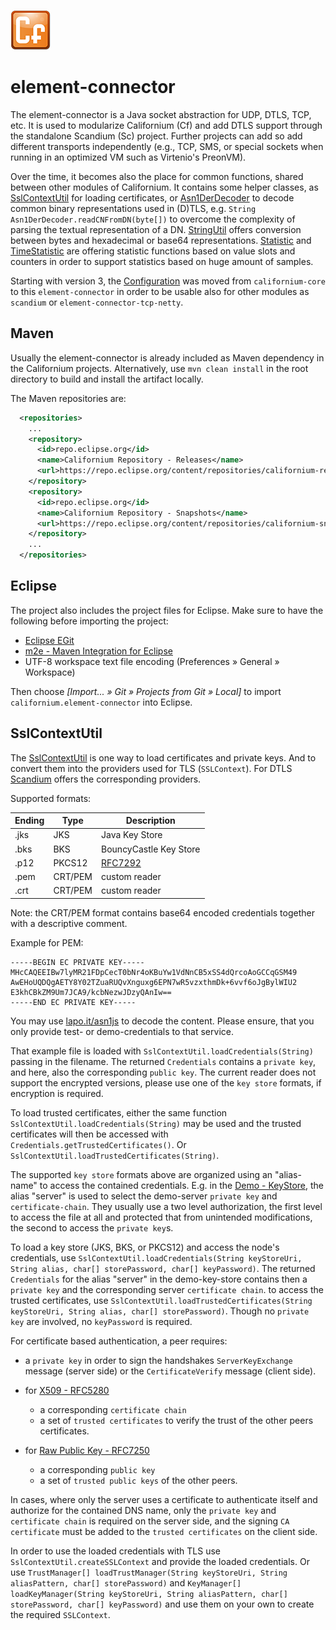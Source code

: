 ![Californium logo](../cf_64.png)

# element-connector

The element-connector is a Java socket abstraction for UDP, DTLS, TCP, etc.
It is used to modularize Californium (Cf) and add DTLS support through the
standalone Scandium (Sc) project. Further projects can add so add different
transports independently (e.g., TCP, SMS, or special sockets when running in
an optimized VM such as Virtenio's PreonVM).

Over the time, it becomes also the place for common functions, shared between other modules of Californium.
It contains some helper classes, as [SslContextUtil](src/main/java/org/eclipse/californium/elements/util/SslContextUtil.java) for loading certificates, or [Asn1DerDecoder](src/main/java/org/eclipse/californium/elements/util/Asn1DerDecoder.java) to decode common binary representations used in (D)TLS, e.g. `String Asn1DerDecoder.readCNFromDN(byte[])` to overcome the complexity of parsing the textual representation of a DN.
[StringUtil](src/main/java/org/eclipse/californium/elements/util/StringUtil.java) offers conversion between bytes and hexadecimal or base64 representations.
[Statistic](src/main/java/org/eclipse/californium/elements/util/Statistic.java) and [TimeStatistic](src/main/java/org/eclipse/californium/elements/util/TimeStatistic.java) are offering statistic functions based on value slots and counters in order to support statistics based on huge amount of samples.

Starting with version 3, the [Configuration](src/main/java/org/eclipse/californium/elements/config/Configuration.java) was moved from `californium-core` to this `element-connector` in order to be usable also for other modules as `scandium` or `element-connector-tcp-netty`.

## Maven

Usually the element-connector is already included as Maven dependency in the
Californium projects. Alternatively, use `mvn clean install` in the root
directory to build and install the artifact locally.

The Maven repositories are:

```xml
  <repositories>
    ...
    <repository>
      <id>repo.eclipse.org</id>
      <name>Californium Repository - Releases</name>
      <url>https://repo.eclipse.org/content/repositories/californium-releases/</url>
    </repository>
    <repository>
      <id>repo.eclipse.org</id>
      <name>Californium Repository - Snapshots</name>
      <url>https://repo.eclipse.org/content/repositories/californium-snapshots/</url>
    </repository>
    ...
  </repositories>
```

## Eclipse

The project also includes the project files for Eclipse. Make sure to have the
following before importing the project:

* [Eclipse EGit](http://www.eclipse.org/egit/)
* [m2e - Maven Integration for Eclipse](http://www.eclipse.org/m2e/)
* UTF-8 workspace text file encoding (Preferences &raquo; General &raquo; Workspace)

Then choose *[Import... &raquo; Git &raquo; Projects from Git &raquo; Local]*
to import `californium.element-connector` into Eclipse.

## SslContextUtil

The [SslContextUtil](src/main/java/org/eclipse/californium/elements/util/SslContextUtil.java) is one way to load certificates and private keys. And to convert them into the providers used for TLS (`SSLContext`). For DTLS [Scandium](../scandium-core#rpkx509) offers the corresponding providers.

Supported formats:

| Ending | Type | Description |
| ------ | ---- | ----------- |
| .jks | JKS | Java Key Store |
| .bks | BKS | BouncyCastle Key Store |
| .p12 | PKCS12 | [RFC7292](https://www.rfc-editor.org/rfc/rfc7292.html) |
| .pem | CRT/PEM | custom reader |
| .crt | CRT/PEM | custom reader |

Note: the CRT/PEM format contains base64 encoded credentials together with a descriptive comment.

Example for PEM:

```
-----BEGIN EC PRIVATE KEY-----
MHcCAQEEIBw7lyMR21FDpCecT0bNr4oKBuYw1VdNnCB5xSS4dQrcoAoGCCqGSM49
AwEHoUQDQgAETY8Y02TZuaRUQvXnguxg6EPN7wR5vzxthmDk+6vvf6oJgBylWIU2
E3khCBkZM9Um7JCA9/kcbNezwJDzyQAnIw==
-----END EC PRIVATE KEY-----
```

You may use [lapo.it/asn1js](https://lapo.it/asn1js) to decode the content.
Please ensure, that you only provide test- or demo-credentials to that service.

That example file is loaded with `SslContextUtil.loadCredentials(String)`
passing in the filename. The returned `Credentials` contains a `private key`, and
here, also the corresponding `public key`. The current reader does not support the
encrypted versions, please use one of the `key store` formats, if encryption is required.

To load trusted certificates, either the same function `SslContextUtil.loadCredentials(String)`
may be used and the trusted certificates will then be accessed with 
`Credentials.getTrustedCertificates()`. Or `SslContextUtil.loadTrustedCertificates(String)`.

The supported `key store` formats above are organized using an "alias-name" to access the contained credentials. E.g. in the [Demo - KeyStore](../demo-certs/certs/keyStore.jks), the alias "server" is
used to select the demo-server `private key` and `certificate-chain`. They usually use
a two level authorization, the first level to access the file at all and protected that from
unintended modifications, the second to access the `private key`s.

To load a key store (JKS, BKS, or PKCS12) and access the node's credentials, use `SslContextUtil.loadCredentials(String keyStoreUri, String alias, char[] storePassword, char[] keyPassword)`. The returned `Credentials` for the alias "server" in the demo-key-store contains then a `private key` and the corresponding server `certificate chain`. to access the trusted certificates, use `SslContextUtil.loadTrustedCertificates(String keyStoreUri, String alias, char[] storePassword)`. Though no `private key` are involved, no `keyPassword` is required.

For certificate based authentication, a peer requires:

- a `private key` in order to sign the handshakes `ServerKeyExchange` message
(server side) or the `CertificateVerify` message (client side).

- for [X509 - RFC5280](https://www.rfc-editor.org/rfc/rfc5280.html)
    - a corresponding `certificate chain`
    - a set of `trusted certificates` to verify the trust of the other peers certificates.

- for [Raw Public Key - RFC7250](https://www.rfc-editor.org/rfc/rfc7250.html)
    - a corresponding `public key`
    - a set of `trusted public keys` of the other peers.

In cases, where only the server uses a certificate to authenticate itself and authorize for the contained DNS name, only the `private key` and `certificate chain` is required on the server side, and the signing `CA certificate` must be added to the `trusted certificates` on the client side.

In order to use the loaded credentials with TLS use `SslContextUtil.createSSLContext` and provide the loaded credentials. Or use `TrustManager[] loadTrustManager(String keyStoreUri, String aliasPattern, char[] storePassword)` and `KeyManager[] loadKeyManager(String keyStoreUri, String aliasPattern, char[] storePassword, char[] keyPassword)` and use them on your own to create the required `SSLContext`.

